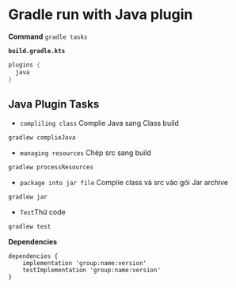 # Gradle run with Java plugin

**Command** `gradle tasks`

**`build.gradle.kts`**

```kts
plugins {
  java
}
```

## Java Plugin Tasks

- `compliling class` Complie Java sang Class build

```bash
gradlew complieJava
```

- `managing resources` Chép src sang build

```bash
gradlew processResources
```

- `package into jar file` Complie class và src vào gói Jar archive

```bash
gradlew jar
```

- `Test`Thử code

```bash
gradlew test
```

**Dependencies**

```
dependencies {
    implementation 'group:name:version'
    testImplementation 'group:name:version'
}
```